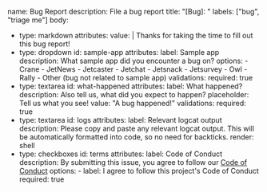 name: Bug Report
description: File a bug report
title: "[Bug]: "
labels: ["bug", "triage me"]
body:
  - type: markdown
    attributes:
      value: |
        Thanks for taking the time to fill out this bug report!
  - type: dropdown
    id: sample-app
    attributes:
      label: Sample app
      description: What sample app did you encounter a bug on?
      options:
        - Crane
        - JetNews
        - Jetcaster
        - Jetchat
        - Jetsnack
        - Jetsurvey
        - Owl
        - Rally
        - Other (bug not related to sample app)
    validations:
      required: true
  - type: textarea
    id: what-happened
    attributes:
      label: What happened?
      description: Also tell us, what did you expect to happen?
      placeholder: Tell us what you see!
      value: "A bug happened!"
    validations:
      required: true
  - type: textarea
    id: logs
    attributes:
      label: Relevant logcat output
      description: Please copy and paste any relevant logcat output. This will be automatically formatted into code, so no need for backticks.
      render: shell
  - type: checkboxes
    id: terms
    attributes:
      label: Code of Conduct
      description: By submitting this issue, you agree to follow our [Code of Conduct](CODE_OF_CONDUCT.md)
      options:
        - label: I agree to follow this project's Code of Conduct
          required: true
